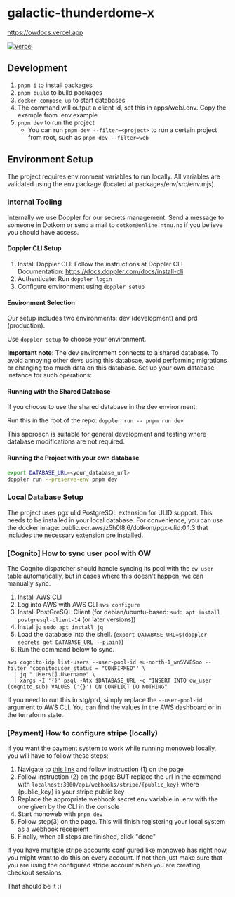 # galactic-thunderdome-x

https://owdocs.vercel.app

<a href="https://vercel.com?utm_source=[team-name]&utm_campaign=oss" width="150" height="30">
    <img src="https://images.ctfassets.net/e5382hct74si/78Olo8EZRdUlcDUFQvnzG7/fa4cdb6dc04c40fceac194134788a0e2/1618983297-powered-by-vercel.svg" alt="Vercel">
</a>

## Development  

1. `pnpm i` to install packages
2. `pnpm build` to build packages
3. `docker-compose up` to start databases
4. The command will output a client id, set this in apps/web/.env. Copy the example from .env.example
5. `pnpm dev` to run the project
   - You can run `pnpm dev --filter=<project>` to run a certain project from root, such as `pnpm dev --filter=web`

## Environment Setup
The project requires environment variables to run locally. All variables are validated using the env package (located at packages/env/src/env.mjs).

### Internal Tooling
Internally we use Doppler for our secrets management. Send a message to someone in Dotkom or send a mail to `dotkom@online.ntnu.no` if you believe you should have access.

#### Doppler CLI Setup
1. Install Doppler CLI: Follow the instructions at Doppler CLI Documentation: https://docs.doppler.com/docs/install-cli
2. Authenticate: Run `doppler login`
3. Configure environment using `doppler setup`

#### Environment Selection
Our setup includes two environments: dev (development) and prd (production).

Use `doppler setup` to choose your environment.

**Important note**: The dev environment connects to a shared database. To avoid annoying other devs using this databsae, avoid performing migrations or changing too much data on this database. Set up your own database instance for such operations:

#### Running with the Shared Database
If you choose to use the shared database in the dev environment:

Run this in the root of the repo:
`doppler run -- pnpm run dev`

This approach is suitable for general development and testing where database modifications are not required.

#### Running the Project with your own database
```sh
export DATABASE_URL=<your_database_url>
doppler run --preserve-env pnpm dev
```

### Local Database Setup
The project uses pgx ulid PostgreSQL extension for ULID support. This needs to be installed in your local database.  For convenience, you can use the docker image: public.ecr.aws/z5h0l8j6/dotkom/pgx-ulid:0.1.3 that includes the necessary extension pre installed.


### [Cognito] How to sync user pool with OW

The Cognito dispatcher should handle syncing its pool with the `ow_user` table automatically, but in cases where this
doesn't happen, we can manually sync.

1. Install AWS CLI
2. Log into AWS with AWS CLI `aws configure`
3. Install PostGreSQL Client (for debian/ubuntu-based: `sudo apt install postgresql-client-14` (or later versions))
4. Install jq `sudo apt install jq`
5. Load the database into the shell. (`export DATABASE_URL=$(doppler secrets get DATABASE_URL --plain)`)
6. Run the command below to sync.

```shell
aws cognito-idp list-users --user-pool-id eu-north-1_wnSVVBSoo --filter 'cognito:user_status = "CONFIRMED"' \
  | jq ".Users[].Username" \
  | xargs -I '{}' psql -Atx $DATABASE_URL -c "INSERT INTO ow_user (cognito_sub) VALUES ('{}') ON CONFLICT DO NOTHING"
```

If you need to run this in stg/prd, simply replace the `--user-pool-id` argument to AWS CLI. You can find the values
in the AWS dashboard or in the terraform state.

### [Payment] How to configure stripe (locally)

If you want the payment system to work while running monoweb locally, you will have to follow these steps:

1. Navigate to [this link](https://dashboard.stripe.com/test/webhooks/create?endpoint_location=local) and follow instruction (1) on the page
2. Follow instruction (2) on the page BUT replace the url in the command with `localhost:3000/api/webhooks/stripe/{public_key}` where {public_key} is your stripe public key
3. Replace the appropriate webhook secret env variable in .env with the one given by the CLI in the console
4. Start monoweb with `pnpm dev`
5. Follow step(3) on the page. This will finish registering your local system as a webhook receipient
6. Finally, when all steps are finished, click "done"

If you have multiple stripe accounts configured like monoweb has right now, you might want to do this on every account. If not then just make sure that you are using the configured stripe account when you are creating checkout sessions.

That should be it :)
